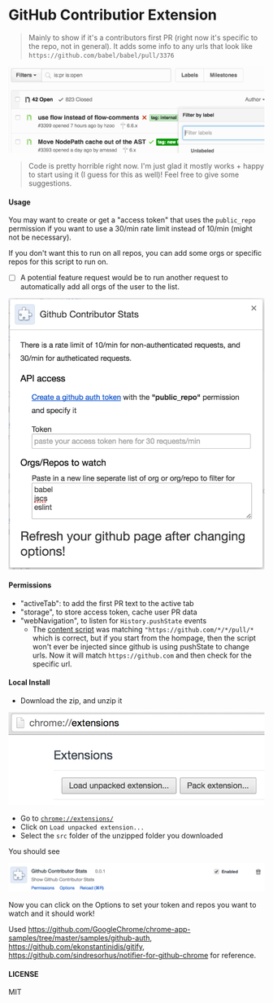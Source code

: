 # GitHub Contributior Extension

> Mainly to show if it's a contributors first PR (right now it's specific to the repo, not in general). It adds some info to any urls that look like `https://github.com/babel/babel/pull/3376`

![](firstpr.gif)

> Code is pretty horrible right now.
> I'm just glad it mostly works + happy to start using it (I guess for this as well)!
> Feel free to give some suggestions.

#### Usage

You may want to create or get a "access token" that uses the `public_repo` permission if you want to use a 30/min rate limit instead of 10/min (might not be necessary).

If you don't want this to run on all repos, you can add some orgs or specific repos for this script to run on.
- [ ] A potential feature request would be to run another request to automatically add all orgs of the user to the list.

![](options.png)

#### Permissions
- "activeTab": to add the first PR text to the active tab
- "storage", to store access token, cache user PR data
- "webNavigation", to listen for `History.pushState` events
    - The [content script](src/index.js) was matching `"https://github.com/*/*/pull/*` which is correct, but if you start from the hompage, then the script won't ever be injected since github is using pushState to change urls. Now it will match `https://github.com` and then check for the specific url.
 
#### Local Install
- Download the zip, and unzip it

![](load-extension.png)

- Go to [`chrome://extensions/`](chrome://extensions/)
- Click on `Load unpacked extension...`
- Select the `src` folder of the unzipped folder you downloaded

You should see

![](chrome-entry.png)

Now you can click on the Options to set your token and repos you want to watch and it should work!

Used https://github.com/GoogleChrome/chrome-app-samples/tree/master/samples/github-auth, https://github.com/ekonstantinidis/gitify, https://github.com/sindresorhus/notifier-for-github-chrome for reference.

#### LICENSE
MIT

